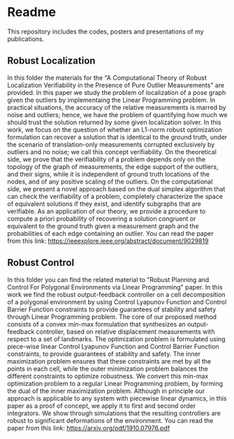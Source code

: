 # Readme
This repository includes the codes, posters and presentations of my publications. 
## Robust Localization
In this folder the materials for the "A Computational Theory of Robust Localization Verifiability in the Presence of Pure Outlier Measurements" are provided. In this paper we study the problem of localization of a pose graph given the outliers by implementaing the Linear Programming problem. In practical situations, the accuracy of the relative measurements is marred by noise and outliers; hence, we have the problem of quantifying how much we should trust the solution returned by some given localization solver. In this work, we focus on the question of whether an L1-norm robust optimization formulation can recover a solution that is identical to the ground truth, under the scenario of translation-only measurements corrupted exclusively by outliers and no noise; we call this concept verifiability. On the theoretical side, we prove that the verifiability of a problem depends only on the topology of the graph of measurements, the edge support of the outliers, and their signs, while it is independent of ground truth locations of the nodes, and of any positive scaling of the outliers. On the computational side, we present a novel approach based on the dual simplex algorithm that can check the verifiability of a problem, completely characterize the space of equivalent solutions if they exist, and identify subgraphs that are verifiable. As an application of our theory, we provide a procedure to compute a priori probability of recovering a solution congruent or equivalent to the ground truth given a measurement graph and the probabilities of each edge containing an outlier. 
You can read the paper from this link:
https://ieeexplore.ieee.org/abstract/document/9029819

## Robust Control
In this folder you can find the related material to "Robust Planning and Control For Polygonal Environments via Linear Programming" paper. In this work we find the robust output-feedback controller on a cell decomposition of a polygonal environment by using Control Lyapunov Function and Control Barrier Function constraints to provide guarantees of stability and safety through Linear Programming problem. The core of our proposed method consists of a convex min-max formulation that synthesizes an output-feedback controller, based on relative displacement measurements with respect to a set of landmarks. The optimization problem is formulated using piece-wise linear Control Lyapunov Function and Control Barrier Function constraints, to provide guarantees of stability and safety. The inner maximization problem ensures that these constraints are met by all the points in each cell, while the outer minimization problem balances the different constraints to optimize robustness. We convert this min-max optimization problem to a regular Linear Programming problem, by forming the dual of the inner maximization problem. Although in principle our approach is applicable to any system with piecewise linear dynamics, in this paper as a proof of concept, we apply it to first and second order integrators. We show through simulations that the resulting controllers are robust to significant deformations of the environment.
You can read the paper from this link:
https://arxiv.org/pdf/1910.07976.pdf
